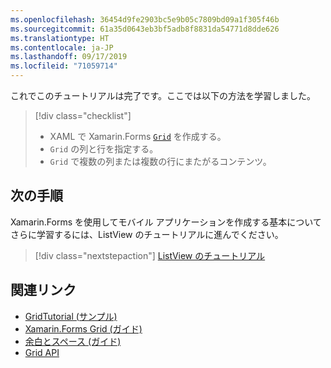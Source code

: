 ```yaml
---
ms.openlocfilehash: 36454d9fe2903bc5e9b05c7809bd09a1f305f46b
ms.sourcegitcommit: 61a35d0643eb3bf5adb8f8831da54771d8dde626
ms.translationtype: HT
ms.contentlocale: ja-JP
ms.lasthandoff: 09/17/2019
ms.locfileid: "71059714"
---
```

これでこのチュートリアルは完了です。ここでは以下の方法を学習しました。

> [!div class="checklist"]
>
> - XAML で Xamarin.Forms [`Grid`](xref:Xamarin.Forms.Grid) を作成する。
> - `Grid` の列と行を指定する。
> - `Grid` で複数の列または複数の行にまたがるコンテンツ。

## <a name="next-steps"></a>次の手順

Xamarin.Forms を使用してモバイル アプリケーションを作成する基本についてさらに学習するには、ListView のチュートリアルに進んでください。

> [!div class="nextstepaction"]
> [ListView のチュートリアル](~/get-started/tutorials/listview/index.yml)

## <a name="related-links"></a>関連リンク

- [GridTutorial (サンプル)](https://docs.microsoft.com/samples/xamarin/xamarin-forms-samples/getstarted-tutorials-gridtutorial/)
- [Xamarin.Forms Grid (ガイド)](~/xamarin-forms/user-interface/layouts/grid.md)
- [余白とスペース (ガイド)](~/xamarin-forms/user-interface/layouts/margin-and-padding.md)
- [Grid API](xref:Xamarin.Forms.Grid)
